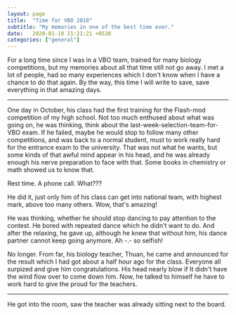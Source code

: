 ```yaml
---
layout: page
title:  "Time for VBO 2018"
subtitle: "My memories in one of the best time ever."
date:   2020-01-10 21:21:21 +0530
categories: ["general"]
---
```


For a long time since I was in a VBO team, trained for many biology competitions, but my memories about all that time still not go away. I met a lot of people, had so many experiences which I don't know when I have a chance to do that again. By the way, this time I will write to save, save everything in that amazing days.

*******************************

One day in October, his class had the first training for the Flash-mod competition of my high school. Not too much enthused about what was going on, he was thinking, think about the last-week-selection-team-for-VBO exam. If he failed, maybe he would stop to follow many other competitions, and was back to a normal student, must to work really hard for the entrance exam to the university. That was not what he wants, but some kinds of that awful mind appear in his head, and he was already enough his nerve preparation to face with that. Some books in chemistry or math showed us to know that.

Rest time. A phone call. What???

He did it, just only him of his class can get into national team, with highest mark, above too many others. Wow, that's amazing! 

He was thinking, whether he should stop dancing to pay attention to the contest. He bored with repeated dance which he didn't want to do. And after the relaxing, he gave up, although he knew that without him, his dance partner cannot keep going anymore. Ah -.- so selfish!

No longer. From far, his biology teacher, Thuan, he came and announced for the result which I had got about a half hour ago for the class. Everyone all surpized and give him congratulations. His head nearly blow if It didn't have the wind flow over to come down him. Now, he talked to himself he have to work hard to give the proud for the teachers.

*******************************

He got into the room, saw the teacher was already sitting next to the board. 

 